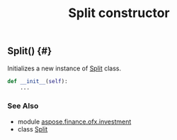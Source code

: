 ﻿---
title: Split constructor
second_title: Aspose.Finance for Python via .NET API References
description: 
type: docs
weight: 10
url: /python-net/aspose.finance.ofx.investment/split/__init__/
is_root: false
---

## Split() {#}

Initializes a new instance of [Split](/finance/python-net/aspose.finance.ofx.investment/split) class.



```python
def __init__(self):
    ...
```





### See Also
* module [aspose.finance.ofx.investment](../../)
* class [Split](/finance/python-net/aspose.finance.ofx.investment/split)
